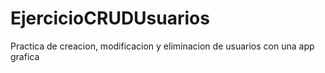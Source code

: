 # EjercicioCRUDUsuarios
Practica de creacion, modificacion y eliminacion de usuarios con una app grafica
